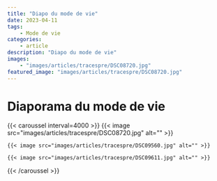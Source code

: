 ```yaml
---
title: "Diapo du mode de vie"
date: 2023-04-11
tags: 
    - Mode de vie
categories:
    - article
description: "Diapo du mode de vie"
images:
    - "images/articles/tracespre/DSC08720.jpg"
featured_image: "images/articles/tracespre/DSC08720.jpg"
---
```


# Diaporama du mode de vie
{{< caroussel interval=4000 >}}
    {{< image src="images/articles/tracespre/DSC08720.jpg" alt="" >}} 

    {{< image src="images/articles/tracespre/DSC09560.jpg" alt="" >}} 

    {{< image src="images/articles/tracespre/DSC09611.jpg" alt="" >}} 
{{< /caroussel >}}